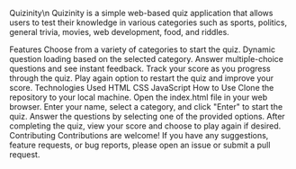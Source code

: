 Quizinity\n
Quizinity is a simple web-based quiz application that allows users to test their knowledge in various categories such as sports, politics, general trivia, movies, web development, food, and riddles.

Features
Choose from a variety of categories to start the quiz.
Dynamic question loading based on the selected category.
Answer multiple-choice questions and see instant feedback.
Track your score as you progress through the quiz.
Play again option to restart the quiz and improve your score.
Technologies Used
HTML
CSS
JavaScript
How to Use
Clone the repository to your local machine.
Open the index.html file in your web browser.
Enter your name, select a category, and click "Enter" to start the quiz.
Answer the questions by selecting one of the provided options.
After completing the quiz, view your score and choose to play again if desired.
Contributing
Contributions are welcome! If you have any suggestions, feature requests, or bug reports, please open an issue or submit a pull request.
